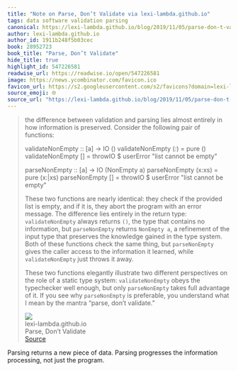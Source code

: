 ```yaml
---
title: "Note on Parse, Don’t Validate via lexi-lambda.github.io"
tags: data software validation parsing
canonical: https://lexi-lambda.github.io/blog/2019/11/05/parse-don-t-validate/
author: lexi-lambda.github.io
author_id: 1911b248f5b03cec
book: 28952723
book_title: "Parse, Don’t Validate"
hide_title: true
highlight_id: 547226581
readwise_url: https://readwise.io/open/547226581
image: https://news.ycombinator.com/favicon.ico
favicon_url: https://s2.googleusercontent.com/s2/favicons?domain=lexi-lambda.github.io
source_emoji: 🌐
source_url: "https://lexi-lambda.github.io/blog/2019/11/05/parse-don-t-validate/#:~:text=the%20difference%20between,%E2%80%9Cparse%2C%20don%E2%80%99t%20validate.%E2%80%9D"
---
```


> the difference between validation and parsing lies almost entirely in how information is preserved. Consider the following pair of functions:
> 
> validateNonEmpty :: [a] -> IO ()
> validateNonEmpty (_:_) = pure ()
> validateNonEmpty [] = throwIO $ userError "list cannot be empty"
> 
> parseNonEmpty :: [a] -> IO (NonEmpty a)
> parseNonEmpty (x:xs) = pure (x:|xs)
> parseNonEmpty [] = throwIO $ userError "list cannot be empty"
> 
> These two functions are nearly identical: they check if the provided list is empty, and if it is, they abort the program with an error message. The difference lies entirely in the return type: `validateNonEmpty` always returns `()`, the type that contains no information, but `parseNonEmpty` returns `NonEmpty a`, a refinement of the input type that preserves the knowledge gained in the type system. Both of these functions check the same thing, but `parseNonEmpty` gives the caller access to the information it learned, while `validateNonEmpty` just throws it away.
> 
> These two functions elegantly illustrate two different perspectives on the role of a static type system: `validateNonEmpty` obeys the typechecker well enough, but only `parseNonEmpty` takes full advantage of it. If you see why `parseNonEmpty` is preferable, you understand what I mean by the mantra “parse, don’t validate.”
> <div class="quoteback-footer"><div class="quoteback-avatar"><img class="mini-favicon" src="https://s2.googleusercontent.com/s2/favicons?domain=lexi-lambda.github.io"></div><div class="quoteback-metadata"><div class="metadata-inner"><span style="display:none">FROM:</span><div aria-label="lexi-lambda.github.io" class="quoteback-author"> lexi-lambda.github.io</div><div aria-label="Parse, Don’t Validate" class="quoteback-title"> Parse, Don’t Validate</div></div></div><div class="quoteback-backlink"><a target="_blank" aria-label="go to the full text of this quotation" rel="noopener" href="https://lexi-lambda.github.io/blog/2019/11/05/parse-don-t-validate/#:~:text=the%20difference%20between,%E2%80%9Cparse%2C%20don%E2%80%99t%20validate.%E2%80%9D" class="quoteback-arrow"> Source</a></div></div>

Parsing returns a new piece of data. Parsing progresses the information processing, not just the program.